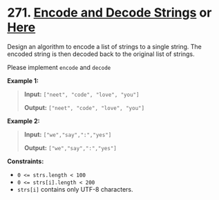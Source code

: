 # 271. [Encode and Decode Strings](https://leetcode.com/problems/encode-and-decode-strings/) or [Here](https://neetcode.io/solutions/encode-and-decode-strings)

Design an algorithm to encode a list of strings to a single string. The encoded string is then decoded back to the original list of strings.

Please implement `encode` and `decode`

**Example 1:**

> **Input:** `["neet", "code", "love", "you"]`
>
> **Output:** `["neet", "code", "love", "you"]`

**Example 2:**

> **Input:** `["we","say",":","yes"]`
>
> **Output:** `["we","say",":","yes"]`

**Constraints:**

- `0 <= strs.length < 100`
- `0 <= strs[i].length < 200`
- `strs[i]` contains only UTF-8 characters.
